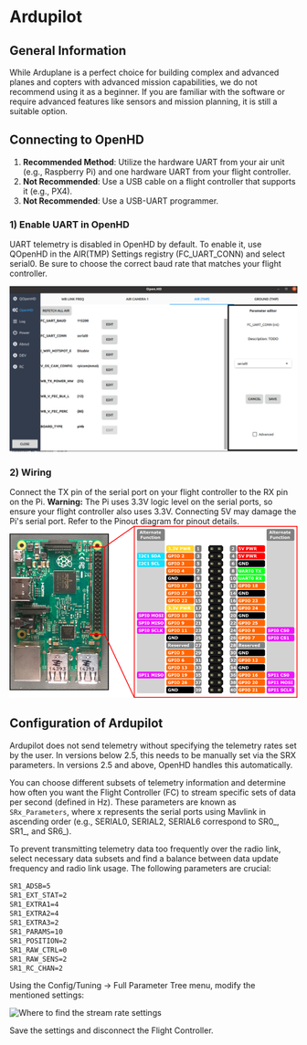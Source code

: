 # Ardupilot

## General Information

While Arduplane is a perfect choice for building complex and advanced planes and copters with advanced mission capabilities, we do not recommend using it as a beginner. If you are familiar with the software or require advanced features like sensors and mission planning, it is still a suitable option.

## Connecting to OpenHD

1. **Recommended Method**: Utilize the hardware UART from your air unit (e.g., Raspberry Pi) and one hardware UART from your flight controller.
2. **Not Recommended**: Use a USB cable on a flight controller that supports it (e.g., PX4).
3. **Not Recommended**: Use a USB-UART programmer.

### 1) Enable UART in OpenHD

UART telemetry is disabled in OpenHD by default. To enable it, use QOpenHD in the AIR(TMP) Settings registry (FC_UART_CONN) and select serial0. Be sure to choose the correct baud rate that matches your flight controller.

![Enable UART in OpenHD](../.gitbook/assets/Screenshot%20from%202022-11-12%2019-19-37.png)

### 2) Wiring

Connect the TX pin of the serial port on your flight controller to the RX pin on the Pi. **Warning:** The Pi uses 3.3V logic level on the serial ports, so ensure your flight controller also uses 3.3V. Connecting 5V may damage the Pi's serial port. Refer to the Pinout diagram for pinout details.
![RPI Pinout](../.gitbook/assets/rp2_pinout.png)



## Configuration of Ardupilot

Ardupilot does not send telemetry without specifying the telemetry rates set by the user. In versions below 2.5, this needs to be manually set via the SRX parameters. In versions 2.5 and above, OpenHD handles this automatically.

You can choose different subsets of telemetry information and determine how often you want the Flight Controller (FC) to stream specific sets of data per second (defined in Hz). These parameters are known as `SRx_Parameters`, where x represents the serial ports using Mavlink in ascending order (e.g., SERIAL0, SERIAL2, SERIAL6 correspond to SR0_, SR1_, and SR6_).

To prevent transmitting telemetry data too frequently over the radio link, select necessary data subsets and find a balance between data update frequency and radio link usage. The following parameters are crucial:

```plaintext
SR1_ADSB=5
SR1_EXT_STAT=2
SR1_EXTRA1=4
SR1_EXTRA2=4
SR1_EXTRA3=2
SR1_PARAMS=10
SR1_POSITION=2
SR1_RAW_CTRL=0
SR1_RAW_SENS=2
SR1_RC_CHAN=2
```

Using the Config/Tuning -> Full Parameter Tree menu, modify the mentioned settings:

![Where to find the stream rate settings](../.gitbook/assets/image%20%2819%29.png)

Save the settings and disconnect the Flight Controller.

